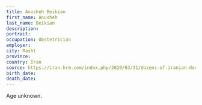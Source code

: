 ```yaml
---
title: Anusheh Beikian
first_name: Anusheh
last_name: Beikian
description: 
portrait: 
occupation: Obstetrician
employer: 
city: Rasht
province: 
country: Iran
source: https://iran-hrm.com/index.php/2020/03/31/dozens-of-iranian-doctors-died-during-irans-coronavirus-crisis/
birth_date: 
death_date: 
---
```


Age unknown.